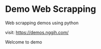 # Demo Web Scrapping
Web scrapping demos using python

visit: https://demos.nggih.com/

Welcome to demo